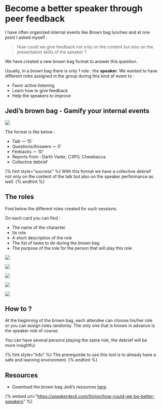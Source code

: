 # Become a better speaker through peer feedback

I have often organized internal events like Brown bag lunches and at one point I asked myself :

> How could we give feedback not only on the content but also on the presentation skills of the speaker ?

We have created a new brown bag format to answer this question.

Usually, in a brown bag there is only 1 role : the **speaker**. We wanted to have different roles assigned in the group during this kind of event to :

* Favor active listening
* Learn how to give feedback
* Help the speakers to improve

## Jedi’s brown bag - Gamify your internal events <a id="2dba"></a>

![](../.gitbook/assets/image%20%28271%29.png)



The format is like below :

* Talk — 15’
* Questions/Answers — 5’
* Feebacks — 10’
* Reports from : Darth Vader, C3PO, Chewbacca
* Collective debrief

{% hint style="success" %}
With this format we have a collective debrief not only on the content of the talk but also on the speaker performance as well.
{% endhint %}

## The roles

Find below the different roles created for such sessions.

On each card you can find :

* The name of the character
* Its role
* A short description of the role
* The list of tasks to do during the brown bag
* The purpose of the role for the person that will play this role

![](../.gitbook/assets/image%20%28250%29.png)

![](../.gitbook/assets/image%20%28248%29.png)

![](../.gitbook/assets/image%20%28263%29.png)

![](../.gitbook/assets/image%20%28273%29.png)

![](../.gitbook/assets/image%20%28238%29.png)

## How to ?

At the beginning of the brown bag, each attendee can choose his/her role or you can assign roles randomly. The only one that is known in advance is the speaker role of course.

You can have several persons playing the same role, the debrief will be more insightful.

{% hint style="info" %}
The prerequisite to use this tool is to already have a safe and learning environment.
{% endhint %}

## Resources

* Download the brown bag Jedi’s resources [here](http://bit.ly/2SBX2Th)

{% embed url="https://speakerdeck.com/thirion/how-could-we-be-better-speakers" %}




